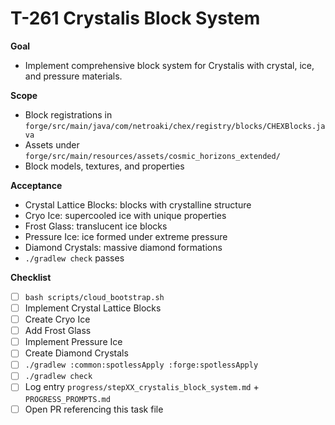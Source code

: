 # T-261 Crystalis Block System

**Goal**

- Implement comprehensive block system for Crystalis with crystal, ice, and pressure materials.

**Scope**

- Block registrations in `forge/src/main/java/com/netroaki/chex/registry/blocks/CHEXBlocks.java`
- Assets under `forge/src/main/resources/assets/cosmic_horizons_extended/`
- Block models, textures, and properties

**Acceptance**

- Crystal Lattice Blocks: blocks with crystalline structure
- Cryo Ice: supercooled ice with unique properties
- Frost Glass: translucent ice blocks
- Pressure Ice: ice formed under extreme pressure
- Diamond Crystals: massive diamond formations
- `./gradlew check` passes

**Checklist**

- [ ] `bash scripts/cloud_bootstrap.sh`
- [ ] Implement Crystal Lattice Blocks
- [ ] Create Cryo Ice
- [ ] Add Frost Glass
- [ ] Implement Pressure Ice
- [ ] Create Diamond Crystals
- [ ] `./gradlew :common:spotlessApply :forge:spotlessApply`
- [ ] `./gradlew check`
- [ ] Log entry `progress/stepXX_crystalis_block_system.md` + `PROGRESS_PROMPTS.md`
- [ ] Open PR referencing this task file
